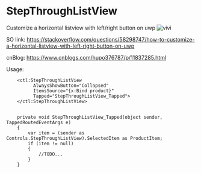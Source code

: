 # StepThroughListView
Customize a horizontal listview with left/right button on uwp
![vivi](https://img2018.cnblogs.com/blog/298986/201911/298986-20191111170424534-1670385774.png)

SO link: https://stackoverflow.com/questions/58298747/how-to-customize-a-horizontal-listview-with-left-right-button-on-uwp

cnBlog: https://www.cnblogs.com/hupo376787/p/11837285.html

Usage:


        <ctl:StepThroughListView
              AlwaysShowButton="Collapsed"
              ItemsSource="{x:Bind product}"
              Tapped="StepThroughListView_Tapped">
        </ctl:StepThroughListView>
                    
                    
        private void StepThroughListView_Tapped(object sender, TappedRoutedEventArgs e)
        {
            var item = (sender as Controls.StepThroughListView).SelectedItem as ProductItem;
            if (item != null)
            {
                //TODO...
            }
        }






